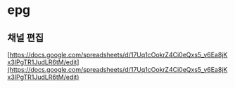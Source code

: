 # epg


## 채널 편집

[https://docs.google.com/spreadsheets/d/17Uq1cOokrZ4Ci0eQxs5_v6Ea8jKx3IPgTR1JudLR6tM/edit](https://docs.google.com/spreadsheets/d/17Uq1cOokrZ4Ci0eQxs5_v6Ea8jKx3IPgTR1JudLR6tM/edit)
